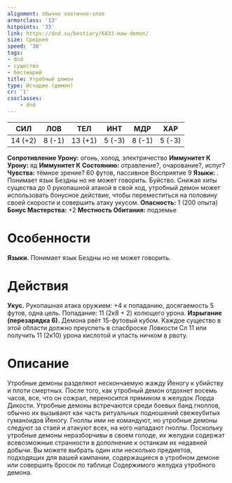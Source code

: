 ```yaml
---
alignment: обычно хаотично-злое
armorclass: '13'
hitpoints: '33'
link: https://dnd.su/bestiary/6833-maw-demon/
size: Среднее
speed: '30'
tags:
- dnd
- существо
- бестиарий
title: Утробный демон
type: Исчадие (демон)
cr: '1'
cssclasses:
    - dnd
---
```



| СИЛ | ЛОВ | ТЕЛ | ИНТ | МДР | ХАР |
|---|---|---|---|---|---|
| 14 (+2) | 8 (-1) | 13 (+1) | 5 (-3) | 8 (-1) | 5 (-3) |
**Сопротивление Урону:** огонь, холод, электричество
**Иммунитет К Урону:** яд
**Иммунитет К Состоянию:** отравление?, очарование?, испуг?
**Чувства:** тёмное зрение? 60 футов, пассивное Восприятие 9
**Языки:** . Понимает язык Бездны но не может говорить.
Буйство. Снижая хиты существа до 0 рукопашной атакой в свой ход, утробный демон может использовать бонусное действие, чтобы переместиться на половину своей скорости и совершить атаку укусом.
**Опасность:** 1 (200 опыта)
**Бонус Мастерства:** +2
**Местность Обитания:** подземье


# Особенности
**Языки.** Понимает язык Бездны но не может говорить.


# Действия
**Укус.** Рукопашная атака оружием: +4 к попаданию, досягаемость 5 футов, одна цель. Попадание: 11 (2к8 + 2) колющего урона.
**Изрыгание (перезарядка 6).** Демона рвёт 15-футовый кубом. Каждое существо в этой области должно преуспеть в спасброске Ловкости Сл 11 или получить 11 (2к10) урона кислотой и упасть ничком в рвоту.


# Описание
Утробные демоны разделяют нескончаемую жажду Йеногу к убийству и плоти смертных. После того, как утробный демон отдохнет восемь часов, все, что он сожрал, переносится прямиком в желудок Лорда Дикости. Утробные демоны встречаются среди боевых банд гноллов, обычно их вызывают как часть ритуальных подношений свежеубитых гуманоидов Йеногу. Гноллы ими не командуют, но утробные демоны следуют за стаей и атакуют всех, на кого нападают гноллы. Поскольку утробные демоны неразборчивы в своем голоде, их желудки содержат всевозможные странности в дополнение к останкам их недавней добычи. Вы можете выбрать один или несколько предметов, подходящих для вашей кампании, содержащиеся в утробном демоне или совершить бросок по таблице Содержимого желудка утробного демона.